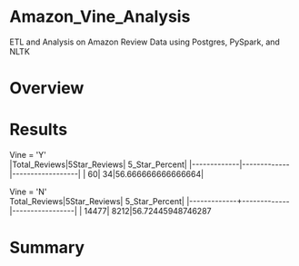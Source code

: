 # Amazon_Vine_Analysis
ETL and Analysis on Amazon Review Data using Postgres, PySpark, and NLTK

# Overview

# Results

Vine = 'Y'</br>
|Total_Reviews|5Star_Reviews|    5_Star_Percent|
|-------------|-------------|------------------|
|           60|           34|56.666666666666664|

Vine = 'N'</br>
Total_Reviews|5Star_Reviews|   5_Star_Percent|
|-------------+-------------|-----------------|
|        14477|         8212|56.72445948746287

# Summary


